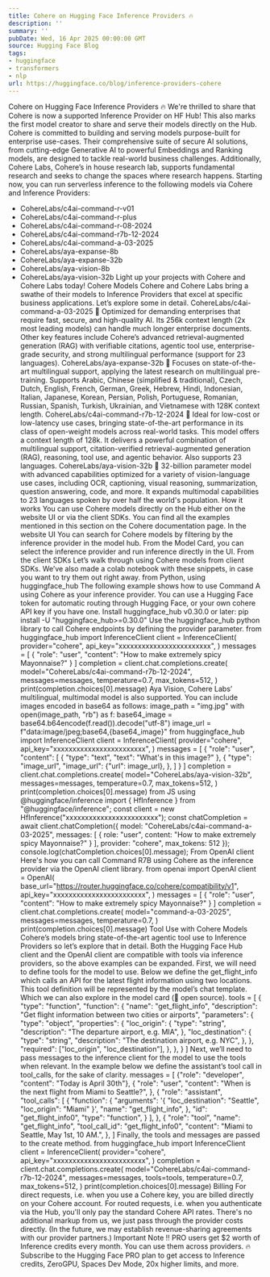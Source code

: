 ```yaml
---
title: Cohere on Hugging Face Inference Providers 🔥
description: ''
summary: ''
pubDate: Wed, 16 Apr 2025 00:00:00 GMT
source: Hugging Face Blog
tags:
- huggingface
- transformers
- nlp
url: https://huggingface.co/blog/inference-providers-cohere
---
```


Cohere on Hugging Face Inference Providers 🔥
We're thrilled to share that Cohere is now a supported Inference Provider on HF Hub! This also marks the first model creator to share and serve their models directly on the Hub.
Cohere is committed to building and serving models purpose-built for enterprise use-cases. Their comprehensive suite of secure AI solutions, from cutting-edge Generative AI to powerful Embeddings and Ranking models, are designed to tackle real-world business challenges. Additionally, Cohere Labs, Cohere’s in house research lab, supports fundamental research and seeks to change the spaces where research happens.
Starting now, you can run serverless inference to the following models via Cohere and Inference Providers:
- CohereLabs/c4ai-command-r-v01
- CohereLabs/c4ai-command-r-plus
- CohereLabs/c4ai-command-r-08-2024
- CohereLabs/c4ai-command-r7b-12-2024
- CohereLabs/c4ai-command-a-03-2025
- CohereLabs/aya-expanse-8b
- CohereLabs/aya-expanse-32b
- CohereLabs/aya-vision-8b
- CohereLabs/aya-vision-32b
Light up your projects with Cohere and Cohere Labs today!
Cohere Models
Cohere and Cohere Labs bring a swathe of their models to Inference Providers that excel at specific business applications. Let’s explore some in detail.
CohereLabs/c4ai-command-a-03-2025 🔗
Optimized for demanding enterprises that require fast, secure, and high-quality AI. Its 256k context length (2x most leading models) can handle much longer enterprise documents. Other key features include Cohere’s advanced retrieval-augmented generation (RAG) with verifiable citations, agentic tool use, enterprise-grade security, and strong multilingual performance (support for 23 languages).
CohereLabs/aya-expanse-32b 🔗
Focuses on state-of-the-art multilingual support, applying the latest research on multilingual pre-training. Supports Arabic, Chinese (simplified & traditional), Czech, Dutch, English, French, German, Greek, Hebrew, Hindi, Indonesian, Italian, Japanese, Korean, Persian, Polish, Portuguese, Romanian, Russian, Spanish, Turkish, Ukrainian, and Vietnamese with 128K context length.
CohereLabs/c4ai-command-r7b-12-2024 🔗
Ideal for low-cost or low-latency use cases, bringing state-of-the-art performance in its class of open-weight models across real-world tasks. This model offers a context length of 128k. It delivers a powerful combination of multilingual support, citation-verified retrieval-augmented generation (RAG), reasoning, tool use, and agentic behavior. Also supports 23 languages.
CohereLabs/aya-vision-32b 🔗
32-billion parameter model with advanced capabilities optimized for a variety of vision-language use cases, including OCR, captioning, visual reasoning, summarization, question answering, code, and more. It expands multimodal capabilities to 23 languages spoken by over half the world's population.
How it works
You can use Cohere models directly on the Hub either on the website UI or via the client SDKs.
You can find all the examples mentioned in this section on the Cohere documentation page.
In the website UI
You can search for Cohere models by filtering by the inference provider in the model hub.
From the Model Card, you can select the inference provider and run inference directly in the UI.
From the client SDKs
Let’s walk through using Cohere models from client SDKs. We’ve also made a colab notebook with these snippets, in case you want to try them out right away.
from Python, using huggingface_hub
The following example shows how to use Command A using Cohere as your inference provider. You can use a Hugging Face token for automatic routing through Hugging Face, or your own cohere API key if you have one.
Install huggingface_hub
v0.30.0 or later:
pip install -U "huggingface_hub>=0.30.0"
Use the huggingface_hub
python library to call Cohere endpoints by defining the provider
parameter.
from huggingface_hub import InferenceClient
client = InferenceClient(
provider="cohere",
api_key="xxxxxxxxxxxxxxxxxxxxxxxx",
)
messages = [
{
"role": "user",
"content": "How to make extremely spicy Mayonnaise?"
}
]
completion = client.chat.completions.create(
model="CohereLabs/c4ai-command-r7b-12-2024",
messages=messages,
temperature=0.7,
max_tokens=512,
)
print(completion.choices[0].message)
Aya Vision, Cohere Labs’ multilingual, multimodal model is also supported. You can include images encoded in base64 as follows:
image_path = "img.jpg"
with open(image_path, "rb") as f:
base64_image = base64.b64encode(f.read()).decode("utf-8")
image_url = f"data:image/jpeg;base64,{base64_image}"
from huggingface_hub import InferenceClient
client = InferenceClient(
provider="cohere",
api_key="xxxxxxxxxxxxxxxxxxxxxxxx",
)
messages = [
{
"role": "user",
"content": [
{
"type": "text",
"text": "What's in this image?"
},
{
"type": "image_url",
"image_url": {"url": image_url},
},
]
}
]
completion = client.chat.completions.create(
model="CohereLabs/aya-vision-32b",
messages=messages,
temperature=0.7,
max_tokens=512,
)
print(completion.choices[0].message)
from JS using @huggingface/inference
import { HfInference } from "@huggingface/inference";
const client = new HfInference("xxxxxxxxxxxxxxxxxxxxxxxx");
const chatCompletion = await client.chatCompletion({
model: "CohereLabs/c4ai-command-a-03-2025",
messages: [
{
role: "user",
content: "How to make extremely spicy Mayonnaise?"
}
],
provider: "cohere",
max_tokens: 512
});
console.log(chatCompletion.choices[0].message);
From OpenAI client
Here's how you can call Command R7B using Cohere as the inference provider via the OpenAI client library.
from openai import OpenAI
client = OpenAI(
base_url="https://router.huggingface.co/cohere/compatibility/v1",
api_key="xxxxxxxxxxxxxxxxxxxxxxxx",
)
messages = [
{
"role": "user",
"content": "How to make extremely spicy Mayonnaise?"
}
]
completion = client.chat.completions.create(
model="command-a-03-2025",
messages=messages,
temperature=0.7,
)
print(completion.choices[0].message)
Tool Use with Cohere Models
Cohere’s models bring state-of-the-art agentic tool use to Inference Providers so let’s explore that in detail. Both the Hugging Face Hub client and the OpenAI client are compatible with tools via inference providers, so the above examples can be expanded.
First, we will need to define tools for the model to use. Below we define the get_flight_info
which calls an API for the latest flight information using two locations. This tool definition will be represented by the model’s chat template. Which we can also explore in the model card (🎉 open source).
tools = [
{
"type": "function",
"function": {
"name": "get_flight_info",
"description": "Get flight information between two cities or airports",
"parameters": {
"type": "object",
"properties": {
"loc_origin": {
"type": "string",
"description": "The departure airport, e.g. MIA",
},
"loc_destination": {
"type": "string",
"description": "The destination airport, e.g. NYC",
},
},
"required": ["loc_origin", "loc_destination"],
},
},
}
]
Next, we’ll need to pass messages to the inference client for the model to use the tools when relevant. In the example below we define the assistant’s tool call in tool_calls,
for the sake of clarity.
messages = [
{"role": "developer", "content": "Today is April 30th"},
{
"role": "user",
"content": "When is the next flight from Miami to Seattle?",
},
{
"role": "assistant",
"tool_calls": [
{
"function": {
"arguments": '{ "loc_destination": "Seattle", "loc_origin": "Miami" }',
"name": "get_flight_info",
},
"id": "get_flight_info0",
"type": "function",
}
],
},
{
"role": "tool",
"name": "get_flight_info",
"tool_call_id": "get_flight_info0",
"content": "Miami to Seattle, May 1st, 10 AM.",
},
]
Finally, the tools and messages are passed to the create method.
from huggingface_hub import InferenceClient
client = InferenceClient(
provider="cohere",
api_key="xxxxxxxxxxxxxxxxxxxxxxxx",
)
completion = client.chat.completions.create(
model="CohereLabs/c4ai-command-r7b-12-2024",
messages=messages,
tools=tools,
temperature=0.7,
max_tokens=512,
)
print(completion.choices[0].message)
Billing
For direct requests, i.e. when you use a Cohere key, you are billed directly on your Cohere account.
For routed requests, i.e. when you authenticate via the Hub, you'll only pay the standard Cohere API rates. There's no additional markup from us, we just pass through the provider costs directly. (In the future, we may establish revenue-sharing agreements with our provider partners.)
Important Note ‼️ PRO users get $2 worth of Inference credits every month. You can use them across providers. 🔥
Subscribe to the Hugging Face PRO plan to get access to Inference credits, ZeroGPU, Spaces Dev Mode, 20x higher limits, and more.